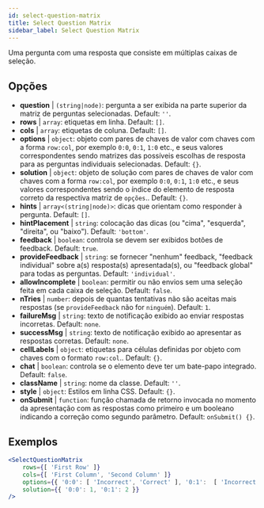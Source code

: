 ```yaml
---
id: select-question-matrix
title: Select Question Matrix
sidebar_label: Select Question Matrix
---
```


Uma pergunta com uma resposta que consiste em múltiplas caixas de seleção.

## Opções

* __question__ | `(string|node)`: pergunta a ser exibida na parte superior da matriz de perguntas selecionadas. Default: `''`.
* __rows__ | `array`: etiquetas em linha. Default: `[]`.
* __cols__ | `array`: etiquetas de coluna. Default: `[]`.
* __options__ | `object`: objeto com pares de chaves de valor com chaves com a forma `row:col`, por exemplo `0:0`, `0:1`, `1:0` etc., e seus valores correspondentes sendo matrizes das possíveis escolhas de resposta para as perguntas individuais selecionadas. Default: `{}`.
* __solution__ | `object`: objeto de solução com pares de chaves de valor com chaves com a forma `row:col`, por exemplo `0:0`, `0:1`, `1:0` etc., e seus valores correspondentes sendo o índice do elemento de resposta correto da respectiva matriz de `opções`.. Default: `{}`.
* __hints__ | `array<(string|node)>`: dicas que orientam como responder à pergunta. Default: `[]`.
* __hintPlacement__ | `string`: colocação das dicas (ou "cima", "esquerda", "direita", ou "baixo"). Default: `'bottom'`.
* __feedback__ | `boolean`: controla se devem ser exibidos botões de feedback. Default: `true`.
* __provideFeedback__ | `string`: se fornecer "nenhum" feedback, "feedback individual" sobre a(s) resposta(s) apresentada(s), ou "feedback global" para todas as perguntas. Default: `'individual'`.
* __allowIncomplete__ | `boolean`: permitir ou não envios sem uma seleção feita em cada caixa de seleção. Default: `false`.
* __nTries__ | `number`: depois de quantas tentativas não são aceitas mais respostas (se `provideFeedback` não for `ninguém`). Default: `1`.
* __failureMsg__ | `string`: texto de notificação exibido ao enviar respostas incorretas. Default: `none`.
* __successMsg__ | `string`: texto de notificação exibido ao apresentar as respostas corretas. Default: `none`.
* __cellLabels__ | `object`: etiquetas para células definidas por objeto com chaves com o formato `row:col`.. Default: `{}`.
* __chat__ | `boolean`: controla se o elemento deve ter um bate-papo integrado. Default: `false`.
* __className__ | `string`: nome da classe. Default: `''`.
* __style__ | `object`: Estilos em linha CSS. Default: `{}`.
* __onSubmit__ | `function`: função chamada de retorno invocada no momento da apresentação com as respostas como primeiro e um booleano indicando a correção como segundo parâmetro. Default: `onSubmit() {}`.


## Exemplos

```jsx live
<SelectQuestionMatrix
    rows={[ 'First Row' ]} 
    cols={[ 'First Column', 'Second Column' ]} 
    options={{ '0:0': [ 'Incorrect', 'Correct' ], '0:1':  [ 'Incorrect', 'Incorrect', 'Correct' ] }} 
    solution={{ '0:0': 1, '0:1': 2 }}
/>
```
